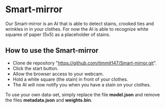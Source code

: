# Smart-mirror

Our Smart-mirror is an AI that is able to detect stains, crooked ties and wrinkles in in your clothes. 
For now the AI is able to recognize white squares of paper (5x5) as a placeholder of stains.

## How to use the Smart-mirror
* Clone de repository "https://github.com/timmit147/Smart-mirror.git".
* Click the start button.
* Allow the browser access to your webcam.
* Hold a white square (the stain) in front of your clothes.
* The AI will now notify you when you have a stain on your clothes.

To use your own data-set, simply replace the file **model.json** and remove the files **metadata.json** and **weights.bin**.
